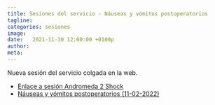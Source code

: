```yaml
---
title: Sesiones del servicio - Náuseas y vómitos postoperatorios
tagline: 
categories: sesiones
image: 
date:   2021-11-30 12:00:00 +0100p
author: 
meta: 
---
```

Nueva sesión del servicio colgada en la web.

  * [Enlace a sesión Andromeda 2 Shock](https://www.youtube.com/watch?v=exE82NH5QUE&list=PL3yUHgl8jA_x1q9O13BJyNO3UPQdKIMDp&index=15)
  * [Náuseas y vómitos postoperatorios (11-02-2022)](https://drive.google.com/file/d/169mYK9q0_GMCp166TZ9HUjvs88LHBTI9/view?usp=sharing)
